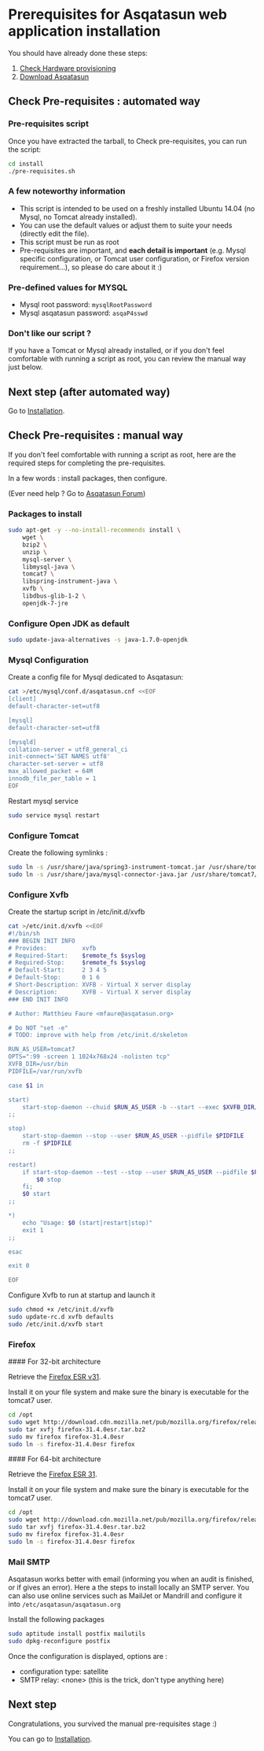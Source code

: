 # Prerequisites for Asqatasun web application installation

You should have already done these steps:

1. [Check Hardware provisioning](Hardware_provisioning.md)
2. [Download Asqatasun](Download.md)

## Check Pre-requisites : automated way

### Pre-requisites script

Once you have extracted the tarball, to Check pre-requisites, you can run the script:

```sh
cd install
./pre-requisites.sh
```

### A few noteworthy information

* This script is intended to be used on a freshly installed Ubuntu 14.04 (no Mysql, 
no Tomcat already installed).
* You can use the default values or adjust them to suite your needs (directly edit the file).
* This script must be run as root
* Pre-requisites are important, and **each detail is important** (e.g. Mysql specific 
configuration, or Tomcat user configuration, or Firefox version requirement...), so please
do care about it :)

### Pre-defined values for MYSQL

* Mysql root password: `mysqlRootPassword`
* Mysql asqatasun password: `asqaP4sswd`

### Don't like our script ?

If you have a Tomcat or Mysql already installed, or if you don't feel comfortable
with running a script as root, you can review the manual way just below.

## Next step (after automated way)

Go to [Installation](Installation.md).


## Check Pre-requisites : manual way

If you don't feel comfortable with running a script as root, here are the
required steps for completing the pre-requisites.

In a few words : install packages, then configure.

(Ever need help ? Go to [Asqatasun Forum](http://forum.asqatasun.org))

### Packages to install

```sh
sudo apt-get -y --no-install-recommends install \
    wget \
    bzip2 \
    unzip \
    mysql-server \
    libmysql-java \
    tomcat7 \
    libspring-instrument-java \
    xvfb \
    libdbus-glib-1-2 \
    openjdk-7-jre
```

### Configure Open JDK as default

```sh
sudo update-java-alternatives -s java-1.7.0-openjdk
```

### Mysql Configuration

Create a config file for Mysql dedicated to Asqatasun:

```sh
cat >/etc/mysql/conf.d/asqatasun.cnf <<EOF
[client]
default-character-set=utf8

[mysql]
default-character-set=utf8

[mysqld]
collation-server = utf8_general_ci
init-connect='SET NAMES utf8'
character-set-server = utf8
max_allowed_packet = 64M
innodb_file_per_table = 1
EOF
```

Restart mysql service
```sh
sudo service mysql restart
```

### Configure Tomcat 

Create the following symlinks : 
```sh
sudo ln -s /usr/share/java/spring3-instrument-tomcat.jar /usr/share/tomcat7/lib/spring3-instrument-tomcat.jar
sudo ln -s /usr/share/java/mysql-connector-java.jar /usr/share/tomcat7/lib/mysql-connector-java.jar
```

### Configure Xvfb

Create the startup script in /etc/init.d/xvfb

```sh
cat >/etc/init.d/xvfb <<EOF
#!/bin/sh
### BEGIN INIT INFO
# Provides:          xvfb
# Required-Start:    $remote_fs $syslog
# Required-Stop:     $remote_fs $syslog
# Default-Start:     2 3 4 5
# Default-Stop:      0 1 6
# Short-Description: XVFB - Virtual X server display
# Description:       XVFB - Virtual X server display
### END INIT INFO

# Author: Matthieu Faure <mfaure@asqatasun.org>

# Do NOT "set -e"
# TODO: improve with help from /etc/init.d/skeleton

RUN_AS_USER=tomcat7
OPTS=":99 -screen 1 1024x768x24 -nolisten tcp"
XVFB_DIR=/usr/bin
PIDFILE=/var/run/xvfb

case $1 in

start)
	start-stop-daemon --chuid $RUN_AS_USER -b --start --exec $XVFB_DIR/Xvfb --make-pidfile --pidfile $PIDFILE -- $OPTS &
;;

stop)
	start-stop-daemon --stop --user $RUN_AS_USER --pidfile $PIDFILE
	rm -f $PIDFILE
;;

restart)
	if start-stop-daemon --test --stop --user $RUN_AS_USER --pidfile $PIDFILE >/dev/null; then
		$0 stop
	fi;
	$0 start
;;

*)
	echo "Usage: $0 (start|restart|stop)"
	exit 1
;;

esac

exit 0

EOF
```

Configure Xvfb to run at startup and launch it
```sh
sudo chmod +x /etc/init.d/xvfb
sudo update-rc.d xvfb defaults
sudo /etc/init.d/xvfb start

```

### Firefox

#### For 32-bit architecture

Retrieve the [Firefox ESR v31](http://download.cdn.mozilla.net/pub/mozilla.org/firefox/releases/31.4.0esr/linux-i686/en-US/firefox-31.4.0esr.tar.bz2).

Install it on your file system and make sure the binary is executable for the tomcat7 user.

```sh
cd /opt
sudo wget http://download.cdn.mozilla.net/pub/mozilla.org/firefox/releases/31.4.0esr/linux-i686/en-US/firefox-31.4.0esr.tar.bz2
sudo tar xvfj firefox-31.4.0esr.tar.bz2
sudo mv firefox firefox-31.4.0esr
sudo ln -s firefox-31.4.0esr firefox
```

#### For 64-bit architecture

Retrieve the [Firefox ESR 31](http://download.cdn.mozilla.net/pub/mozilla.org/firefox/releases/31.4.0esr/linux-x86_64/en-US/firefox-31.4.0esr.tar.bz2).

Install it on your file system and make sure the binary is executable for the tomcat7 user.

```sh
cd /opt
sudo wget http://download.cdn.mozilla.net/pub/mozilla.org/firefox/releases/31.4.0esr/linux-x86_64/en-US/firefox-31.4.0esr.tar.bz2
sudo tar xvfj firefox-31.4.0esr.tar.bz2
sudo mv firefox firefox-31.4.0esr
sudo ln -s firefox-31.4.0esr firefox
```

### Mail SMTP

Asqatasun works better with email (informing you when an audit is finished, or if gives an error).
Here a the steps to install locally an SMTP server. You can also use online services 
such as MailJet or Mandrill and configure it into `/etc/asqatasun/asqatasun.org`

Install the following packages
```sh
sudo aptitude install postfix mailutils
sudo dpkg-reconfigure postfix
```
Once the configuration is displayed, options are :

* configuration type: satellite
* SMTP relay: &lt;none&gt; (this is the trick, don't type anything here)

## Next step

Congratulations, you survived the manual pre-requisites stage :)

You can go to [Installation](Installation.md).
